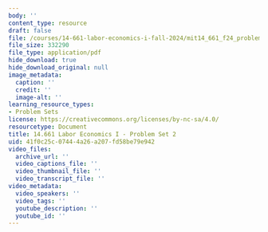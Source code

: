 ```yaml
---
body: ''
content_type: resource
draft: false
file: /courses/14-661-labor-economics-i-fall-2024/mit14_661_f24_problem_set_2.pdf
file_size: 332290
file_type: application/pdf
hide_download: true
hide_download_original: null
image_metadata:
  caption: ''
  credit: ''
  image-alt: ''
learning_resource_types:
- Problem Sets
license: https://creativecommons.org/licenses/by-nc-sa/4.0/
resourcetype: Document
title: 14.661 Labor Economics I - Problem Set 2
uid: 41f0c25c-0744-4a26-a207-fd58be79e942
video_files:
  archive_url: ''
  video_captions_file: ''
  video_thumbnail_file: ''
  video_transcript_file: ''
video_metadata:
  video_speakers: ''
  video_tags: ''
  youtube_description: ''
  youtube_id: ''
---
```


